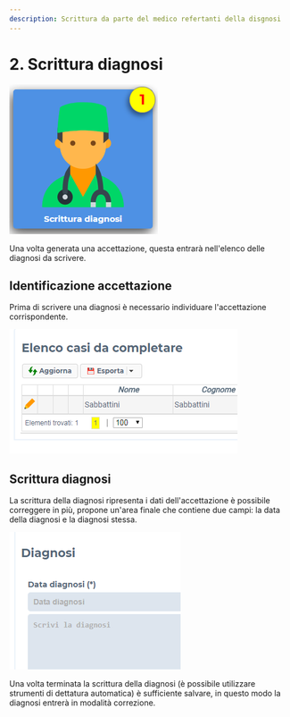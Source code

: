 ```yaml
---
description: Scrittura da parte del medico refertanti della disgnosi
---
```


# 2. Scrittura diagnosi

![Il numero indica quante accettazione in attesa di diagnosi sono presenti](.gitbook/assets/image%20%285%29.png)

Una volta generata una accettazione, questa entrarà nell'elenco delle diagnosi da scrivere.

## Identificazione accettazione

Prima di scrivere una diagnosi è necessario individuare l'accettazione corrispondente.

![Con il pulsante &apos;matita&apos; &#xE8; possibile scrivere la diagnosi](.gitbook/assets/image%20%284%29.png)

## Scrittura diagnosi

La scrittura della diagnosi ripresenta i dati dell'accettazione è possibile correggere in più, propone un'area finale che contiene due campi: la data della diagnosi e la diagnosi stessa.

![](.gitbook/assets/image%20%287%29.png)

Una volta terminata la scrittura della diagnosi \(è possibile utilizzare strumenti di dettatura automatica\) è sufficiente salvare, in questo modo la diagnosi entrerà in modalità correzione.

